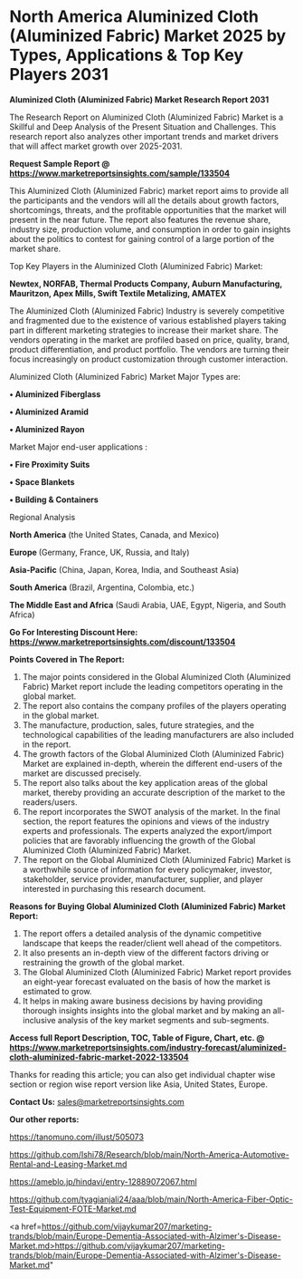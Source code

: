 # North America Aluminized Cloth (Aluminized Fabric) Market 2025 by Types, Applications & Top Key Players 2031

<strong>Aluminized Cloth (Aluminized Fabric) Market Research Report 2031</strong>

The Research Report on Aluminized Cloth (Aluminized Fabric) Market is a Skillful and Deep Analysis of the Present Situation and Challenges. This research report also analyzes other important trends and market drivers that will affect market growth over 2025-2031.

<strong>Request Sample Report @ <a href=https://www.marketreportsinsights.com/sample/133504>https://www.marketreportsinsights.com/sample/133504</a></strong>

This Aluminized Cloth (Aluminized Fabric) market report aims to provide all the participants and the vendors will all the details about growth factors, shortcomings, threats, and the profitable opportunities that the market will present in the near future. The report also features the revenue share, industry size, production volume, and consumption in order to gain insights about the politics to contest for gaining control of a large portion of the market share.

Top Key Players in the Aluminized Cloth (Aluminized Fabric) Market:

<strong>Newtex, NORFAB, Thermal Products Company, Auburn Manufacturing, Mauritzon, Apex Mills, Swift Textile Metalizing, AMATEX</strong>

The Aluminized Cloth (Aluminized Fabric) Industry is severely competitive and fragmented due to the existence of various established players taking part in different marketing strategies to increase their market share. The vendors operating in the market are profiled based on price, quality, brand, product differentiation, and product portfolio. The vendors are turning their focus increasingly on product customization through customer interaction.

Aluminized Cloth (Aluminized Fabric) Market Major Types are:

<strong>• Aluminized Fiberglass

• Aluminized Aramid

• Aluminized Rayon</strong>

Market Major end-user applications :

<strong>• Fire Proximity Suits

• Space Blankets

• Building & Containers</strong>

Regional Analysis

</u><strong><b>North America</b></strong> (the United States, Canada, and Mexico)

<strong><b>Europe </b></strong>(Germany, France, UK, Russia, and Italy)

<strong><b>Asia-Pacific</b></strong> (China, Japan, Korea, India, and Southeast Asia)

<strong><b>South America</b></strong> (Brazil, Argentina, Colombia, etc.)

<strong><b>The Middle East and Africa</b></strong> (Saudi Arabia, UAE, Egypt, Nigeria, and South Africa)

<strong>Go For Interesting Discount Here: <a href=https://www.marketreportsinsights.com/discount/133504>https://www.marketreportsinsights.com/discount/133504</a></strong>

<strong>Points Covered in The Report:</strong>
<ol>
  <li>The major points considered in the Global Aluminized Cloth (Aluminized Fabric) Market report include the leading competitors operating in the global market.</li>
  <li>The report also contains the company profiles of the players operating in the global market.</li>
  <li>The manufacture, production, sales, future strategies, and the technological capabilities of the leading manufacturers are also included in the report.</li>
  <li>The growth factors of the Global Aluminized Cloth (Aluminized Fabric) Market are explained in-depth, wherein the different end-users of the market are discussed precisely.</li>
  <li>The report also talks about the key application areas of the global market, thereby providing an accurate description of the market to the readers/users.</li>
  <li>The report incorporates the SWOT analysis of the market. In the final section, the report features the opinions and views of the industry experts and professionals. The experts analyzed the export/import policies that are favorably influencing the growth of the Global Aluminized Cloth (Aluminized Fabric) Market.</li>
  <li>The report on the Global Aluminized Cloth (Aluminized Fabric) Market is a worthwhile source of information for every policymaker, investor, stakeholder, service provider, manufacturer, supplier, and player interested in purchasing this research document.</li>
</ol>
<strong>Reasons for Buying Global Aluminized Cloth (Aluminized Fabric) Market Report:</strong>

<ol>
  <li>The report offers a detailed analysis of the dynamic competitive landscape that keeps the reader/client well ahead of the competitors.</li>
  <li>It also presents an in-depth view of the different factors driving or restraining the growth of the global market.</li>
  <li>The Global Aluminized Cloth (Aluminized Fabric) Market report provides an eight-year forecast evaluated on the basis of how the market is estimated to grow.</li>
  <li>It helps in making aware business decisions by having providing thorough insights insights into the global market and by making an all-inclusive analysis of the key market segments and sub-segments.</li>
</ol>
<strong>Access full Report Description, TOC, Table of Figure, Chart, etc. @ <a href=https://www.marketreportsinsights.com/industry-forecast/aluminized-cloth-aluminized-fabric-market-2022-133504>https://www.marketreportsinsights.com/industry-forecast/aluminized-cloth-aluminized-fabric-market-2022-133504</a></strong>


Thanks for reading this article; you can also get individual chapter wise section or region wise report version like Asia, United States, Europe.

<strong>Contact Us:</strong>
sales@marketreportsinsights.com

<strong>Our other reports:</strong>

<a href=https://tanomuno.com/illust/505073>https://tanomuno.com/illust/505073</a>

<a href=https://github.com/Ishi78/Research/blob/main/North-America-Automotive-Rental-and-Leasing-Market.md>https://github.com/Ishi78/Research/blob/main/North-America-Automotive-Rental-and-Leasing-Market.md</a>

<a href=https://ameblo.jp/hindavi/entry-12889072067.html>https://ameblo.jp/hindavi/entry-12889072067.html</a>

<a href=https://github.com/tyagianjali24/aaa/blob/main/North-America-Fiber-Optic-Test-Equipment-FOTE-Market.md>https://github.com/tyagianjali24/aaa/blob/main/North-America-Fiber-Optic-Test-Equipment-FOTE-Market.md</a>

<a href=https://github.com/vijaykumar207/marketing-trands/blob/main/Europe-Dementia-Associated-with-Alzimer's-Disease-Market.md>https://github.com/vijaykumar207/marketing-trands/blob/main/Europe-Dementia-Associated-with-Alzimer's-Disease-Market.md</a>"
